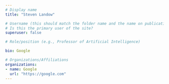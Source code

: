 ```yaml
---
# Display name
title: "Steven Landow"

# Username (this should match the folder name and the name on publications)
# Is this the primary user of the site?
superuser: false

# Role/position (e.g., Professor of Artificial Intelligence)

bio: Google

# Organizations/Affiliations
organizations:
- name: Google
  url: "https://google.com"
---
```

